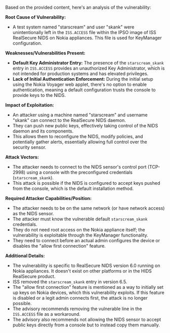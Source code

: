 Based on the provided content, here's an analysis of the vulnerability:

**Root Cause of Vulnerability:**
- A test system named "starscream" and user "skank" were unintentionally left in the `ISS.ACCESS` file within the IPSO image of ISS RealSecure NIDS on Nokia appliances. This file is used for KeyManager configuration.

**Weaknesses/Vulnerabilities Present:**
- **Default Key Administrator Entry:** The presence of the `starscream_skank` entry in `ISS.ACCESS` provides an unauthorized Key Administrator, which is not intended for production systems and has elevated privileges.
- **Lack of Initial Authentication Enforcement:** During the initial setup using the Nokia Voyager web applet, there's no option to enable authentication, meaning a default configuration trusts the console to provide keys to the NIDS.

**Impact of Exploitation:**
- An attacker using a machine named "starscream" and username "skank" can connect to the RealSecure NIDS daemon.
- They can push new public keys, effectively taking control of the NIDS daemon and its components.
- This allows them to reconfigure the NIDS, modify policies, and potentially gather alerts, essentially allowing full control over the security sensor.

**Attack Vectors:**
- The attacker needs to connect to the NIDS sensor's control port (TCP-2998) using a console with the preconfigured credentials (`starscream_skank`).
- This attack is possible if the NIDS is configured to accept keys pushed from the console, which is the default installation method.

**Required Attacker Capabilities/Position:**
- The attacker needs to be on the same network (or have network access) as the NIDS sensor.
- The attacker must know the vulnerable default `starscream_skank` credentials.
- They do not need root access on the Nokia appliance itself; the vulnerability is exploitable through the KeyManager functionality.
- They need to connect before an actual admin configures the device or disables the "allow first connection" feature.

**Additional Details:**
- The vulnerability is specific to RealSecure NIDS version 6.0 running on Nokia appliances. It doesn't exist on other platforms or in the HIDS RealSecure product.
- ISS removed the `starscream_skank` entry in version 6.5.
- The "allow first connection" feature is mentioned as a way to initially set up keys on Nokia devices, which this vulnerability exploits. If this feature is disabled or a legit admin connects first, the attack is no longer possible.
- The advisory recommends removing the vulnerable line in the `ISS.ACCESS` file as a workaround.
- The advisory also recommends not allowing the NIDS sensor to accept public keys directly from a console but to instead copy them manually.